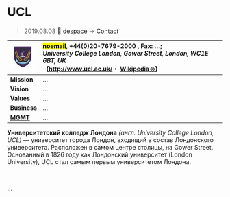 # UCL
> 2019.08.08 [🚀](../../index/index.md) [despace](../index.md) → [Contact](../contact.md)

|[![](../f/contact/u/ucl_logo1_thumb.webp)](../f/contact/u/ucl_logo1.webp)|<mark>noemail</mark>, +44(0)20-7679-2000 , Fax: …;<br> *University College London, Gower Street, London, WC1E 6BT, UK*<br> 【<http://www.ucl.ac.uk/>・ [Wikipedia ⎆](https://en.wikipedia.org/wiki/University_College_London)】|
|:--|:--|
|**Mission**|…|
|**Vision**|…|
|**Values**|…|
|**Business**|…|
|**[MGMT](../mgmt.md)**|…|

**Университетский колледж Лондона** *(англ. University College London, UCL)* — университет города Лондон, входящий в состав Лондонского университета. Расположен в самом центре столицы, на Gower Street. Основанный в 1826 году как Лондонский университет (London University), UCL стал самым первым университетом Лондона.


<p style="page-break-after:always"> </p>

…

